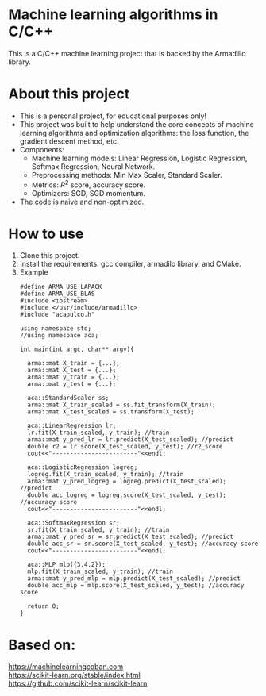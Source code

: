 # Machine learning algorithms in C/C++
This is a C/C++ machine learning project that is backed by the Armadillo library.
# About this project
- This is a personal project, for educational purposes only!
- This project was built to help understand the core concepts of machine learning algorithms and optimization algorithms: the loss function, the gradient descent method, etc.
- Components:
    - Machine learning models: Linear Regression, Logistic Regression, Softmax Regression, Neural Network.
    - Preprocessing methods: Min Max Scaler, Standard Scaler.
    - Metrics: $R^2$ score, accuracy score.
    - Optimizers: SGD, SGD momentum.
- The code is naive and non-optimized.
# How to use
1. Clone this project.
2. Install the requirements: gcc compiler, armadilo library, and CMake.
3. Example
    ```
    #define ARMA_USE_LAPACK
    #define ARMA_USE_BLAS
    #include <iostream>
    #include </usr/include/armadillo>
    #include "acapulco.h"
    
    using namespace std;
    //using namespace aca;
    
    int main(int argc, char** argv){
    
      arma::mat X_train = {...};
      arma::mat X_test = {...};
      arma::mat y_train = {...};
      arma::mat y_test = {...};
    
      aca::StandardScaler ss;
      arma::mat X_train_scaled = ss.fit_transform(X_train);
      arma::mat X_test_scaled = ss.transform(X_test);
      
      aca::LinearRegression lr;
      lr.fit(X_train_scaled, y_train); //train
      arma::mat y_pred_lr = lr.predict(X_test_scaled); //predict
      double r2 = lr.score(X_test_scaled, y_test); //r2_score
      cout<<"------------------------"<<endl;
    
      aca::LogisticRegression logreg;
      logreg.fit(X_train_scaled, y_train); //train
      arma::mat y_pred_logreg = logreg.predict(X_test_scaled); //predict
      double acc_logreg = logreg.score(X_test_scaled, y_test); //accuracy score
      cout<<"------------------------"<<endl;
    
      aca::SoftmaxRegression sr;
      sr.fit(X_train_scaled, y_train); //train
      arma::mat y_pred_sr = sr.predict(X_test_scaled); //predict
      double acc_sr = sr.score(X_test_scaled, y_test); //accuracy score	
      cout<<"------------------------"<<endl;
     
      aca::MLP mlp({3,4,2});
      mlp.fit(X_train_scaled, y_train); //train
      arma::mat y_pred_mlp = mlp.predict(X_test_scaled); //predict
      double acc_mlp = mlp.score(X_test_scaled, y_test); //accuracy score
      
      return 0;
    }
    
    ```
# Based on:
  https://machinelearningcoban.com \
  https://scikit-learn.org/stable/index.html \
  https://github.com/scikit-learn/scikit-learn
